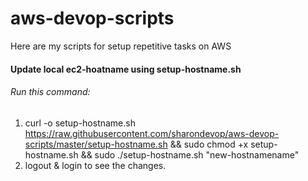 # aws-devop-scripts
Here are my scripts for setup repetitive tasks on AWS


#### Update local ec2-hoatname using setup-hostname.sh
###### Run this command:
1. curl -o setup-hostname.sh https://raw.githubusercontent.com/sharondevop/aws-devop-scripts/master/setup-hostname.sh && sudo chmod +x setup-hostname.sh && sudo ./setup-hostname.sh "new-hostnamename"
2. logout & login to see the changes.
